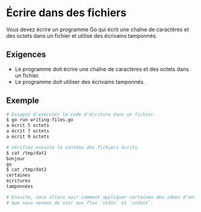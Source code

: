 # Écrire dans des fichiers

Vous devez écrire un programme Go qui écrit une chaîne de caractères et des octets dans un fichier et utilise des écrivains tamponnés.

## Exigences

- Le programme doit écrire une chaîne de caractères et des octets dans un fichier.
- Le programme doit utiliser des écrivains tamponnés.

## Exemple

```sh
# Essayez d'exécuter le code d'écriture dans un fichier.
$ go run writing-files.go
a écrit 5 octets
a écrit 7 octets
a écrit 9 octets

# Vérifiez ensuite le contenu des fichiers écrits.
$ cat /tmp/dat1
bonjour
go
$ cat /tmp/dat2
certaines
écritures
tamponnées

# Ensuite, nous allons voir comment appliquer certaines des idées d'entrée/sortie de fichiers
# que nous venons de voir aux flux `stdin` et `stdout`.
```
